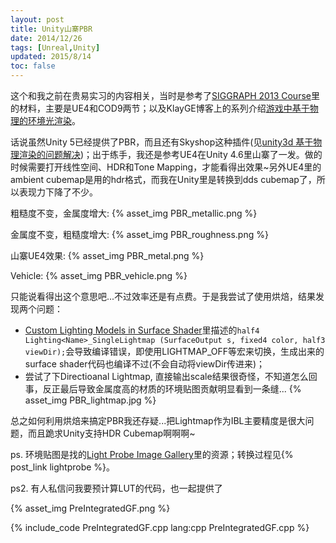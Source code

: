 ```yaml
---
layout: post
title: Unity山寨PBR
date: 2014/12/26
tags: [Unreal,Unity]
updated: 2015/8/14
toc: false
---
```


这个和我之前在贵易实习的内容相关，当时是参考了[SIGGRAPH 2013 Course](http://blog.selfshadow.com/publications/s2013-shading-course/)里的材料，主要是UE4和COD9两节；以及KlayGE博客上的系列介绍[游戏中基于物理的环境光渲染](http://www.klayge.org/2014/07/13/%E6%B8%B8%E6%88%8F%E4%B8%AD%E5%9F%BA%E4%BA%8E%E7%89%A9%E7%90%86%E7%9A%84%E7%8E%AF%E5%A2%83%E5%85%89%E6%B8%B2%E6%9F%93%EF%BC%88%E4%B8%80%EF%BC%89%EF%BC%9A%E5%9F%BA%E6%9C%AC%E6%A1%86%E6%9E%B6/)。

<!--more-->

话说虽然Unity 5已经提供了PBR，而且还有Skyshop这种插件(见[unity3d 基于物理渲染的问题解决](http://www.cnblogs.com/TracePlus/p/4070974.html))；出于练手，我还是参考UE4在Unity 4.6里山寨了一发。做的时候需要打开线性空间、HDR和Tone Mapping，才能看得出效果~另外UE4里的ambient cubemap是用的hdr格式，而我在Unity里是转换到dds cubemap了，所以表现力下降了不少。

粗糙度不变，金属度增大: 
{% asset_img PBR_metallic.png %}

金属度不变，粗糙度增大: 
{% asset_img PBR_roughness.png %}

山寨UE4效果: 
{% asset_img PBR_metal.png %}

Vehicle: 
{% asset_img PBR_vehicle.png %}

只能说看得出这个意思吧...不过效率还是有点费。于是我尝试了使用烘焙，结果发现两个问题：

- [Custom Lighting Models in Surface Shader](http://docs.unity3d.com/Manual/SL-SurfaceShaderLighting.html)里描述的`half4 Lighting<Name>_SingleLightmap (SurfaceOutput s, fixed4 color, half3 viewDir);`会导致编译错误，即使用LIGHTMAP_OFF等宏来切换，生成出来的surface shader代码也编译不过(不会自动将viewDir传进来)；
- 尝试了下Directioanal Lightmap, 直接输出scale结果很奇怪，不知道怎么回事，反正最后导致金属度高的材质的环境贴图贡献明显看到一条缝...
{% asset_img PBR_lightmap.jpg %}

总之如何利用烘焙来搞定PBR我还存疑...把Lightmap作为IBL主要精度是很大问题，而且跪求Unity支持HDR Cubemap啊啊啊~

ps. 环境贴图是找的[Light Probe Image Gallery](http://www.pauldebevec.com/Probes/)里的资源；转换过程见{% post_link lightprobe %}。

ps2. 有人私信问我要预计算LUT的代码，也一起提供了

{% asset_img PreIntegratedGF.png %}

{% include_code PreIntegratedGF.cpp lang:cpp PreIntegratedGF.cpp %}
